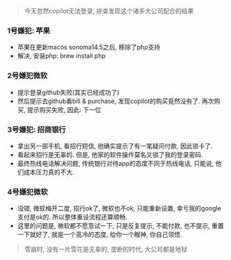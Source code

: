 > 今天忽然copilot无法登录, 排查发现这个诸多大公司配合的结果

### 1号嫌犯: 苹果

* 苹果在更新macos sonoma14.5之后, 移除了php支持
* 解决, 安装php:      brew install php

### 2号嫌犯微软

* 提示登录github失败(其实已经成功了)
* 然后提示去github看bill & purchase, 发现copilot的购买竟然没有了. 再次购买, 提示购买失败, 因此: 下一位

### 3号嫌犯: 招商银行

* 拿出另一部手机, 看招行短信, 他确实提示了有一笔疑问付款, 因此锁卡了. 
* 看起来招行是无辜的. 但是, 他家的软件操作莫名又锁了我的登录密码.
* 最终热线电话解决问题, 传统银行对待app的态度不同于热线电话, 只能说, 他们成本压力真的不大.

### 4号嫌犯微软

* 没错, 微软梅开二度, 招行ok了, 微软也不ok, 只能重新设置, 幸亏我的google支付是ok的. 所以整体重设流程还算顺畅.
* 这里的问题是, 微软都不愿意试一下, 只是反复提示, 不能付款, 也不提示, 重置一下就好了, 就是一个高冷的态度, 给你一个眼神, 你自己领悟. 

> 雪崩时, 没有一片雪花是无辜的, 垄断的时代, 大公司都是地狱